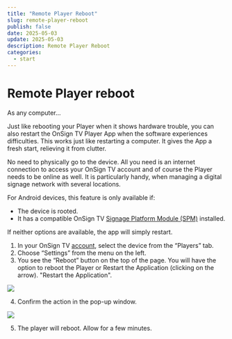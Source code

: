```yaml
---
title: "Remote Player Reboot"
slug: remote-player-reboot
publish: false
date: 2025-05-03
update: 2025-05-03
description: Remote Player Reboot
categories:
  - start
---
```


Remote Player reboot
====================

As any computer...

Just like rebooting your Player when it shows hardware trouble, you can also restart the OnSign TV Player App when the software experiences difficulties. This works just like restarting a computer. It gives the App a fresh start, relieving it from clutter.

No need to physically go to the device. All you need is an internet connection to access your OnSign TV account and of course the Player needs to be online as well. It is particularly handy, when managing a digital signage network with several locations.

For Android devices, this feature is only available if:

* The device is rooted.
* It has a compatible OnSign TV [Signage Platform Module (SPM)](/android/signage-platform-module-spm) installed.

If neither options are available, the app will simply restart.

1. In your OnSign TV [account](https://app.onsign.tv/content/), select the device from the “Players” tab.
2. Choose “Settings” from the menu on the left.
3. You see the “Reboot” button on the top of the page. You will have the option to reboot the Player or Restart the Application (clicking on the arrow). "Restart the Application".

![](https://static.helpjuice.com/helpjuice_production/uploads/upload/image/23821/direct/1731531125544/how-to-restart-onsign-tv-app_1.png)

4. Confirm the action in the pop-up window.

![](https://static.helpjuice.com/helpjuice_production/uploads/upload/image/23821/direct/1742587386547/image.png)

5. The player will reboot. Allow for a few minutes.
